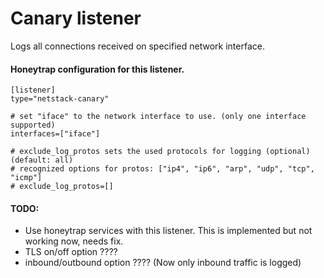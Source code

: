 # Canary listener

Logs all connections received on specified network interface.


#### Honeytrap configuration for this listener.

```
[listener]
type="netstack-canary"

# set "iface" to the network interface to use. (only one interface supported)
interfaces=["iface"]

# exclude_log_protos sets the used protocols for logging (optional) (default: all)
# recognized options for protos: ["ip4", "ip6", "arp", "udp", "tcp", "icmp"]
# exclude_log_protos=[]
```


#### TODO:

- Use honeytrap services with this listener. This is implemented but not working now, needs fix.
- TLS on/off option ????
- inbound/outbound option ???? (Now only inbound traffic is logged)
